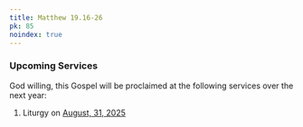 ```yaml
---
title: Matthew 19.16-26
pk: 85
noindex: true
---
```


### Upcoming Services

God willing, this Gospel will be proclaimed at the following services over the next year:


1. Liturgy on [August, 31, 2025](https://orthocal.info/readings/gregorian/2025/08/31/)
